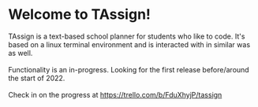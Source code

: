 # Welcome to TAssign!
TAssign is a text-based school planner for students who like to code. It's based on a linux terminal environment and is interacted with in similar was as well.
<br /><br />
Functionality is an in-progress. Looking for the first release before/around the start of 2022.
<br /><br />
Check in on the progress at https://trello.com/b/FduXhyjP/tassign
